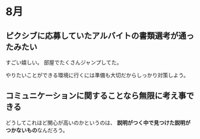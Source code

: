 # 8月

## ピクシブに応募していたアルバイトの書類選考が通ったみたい

すごい嬉しい。
部屋でたくさんジャンプしてた。

やりたいことができる環境に行くには準備も大切だからしっかり対策しよう。

## コミュニケーションに関することなら無限に考え事できる

どうしてこれほど関心が高いのかというのは、
**説明がつく中で見つけた説明がつかないもの**なんだろう。
